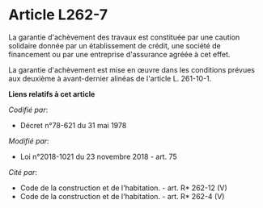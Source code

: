 # Article L262-7

La garantie d'achèvement des travaux est constituée par une caution solidaire donnée par un établissement de crédit, une
société de financement ou par une entreprise d'assurance agréée à cet effet.

La garantie d'achèvement est mise en œuvre dans les conditions prévues aux deuxième à avant-dernier alinéas de l'article L.
261-10-1.

**Liens relatifs à cet article**

_Codifié par_:

  - Décret n°78-621 du 31 mai 1978

_Modifié par_:

  - Loi n°2018-1021 du 23 novembre 2018 - art. 75

_Cité par_:

  - Code de la construction et de l'habitation. - art. R* 262-12 (V)
  - Code de la construction et de l'habitation. - art. R* 262-4 (V)
